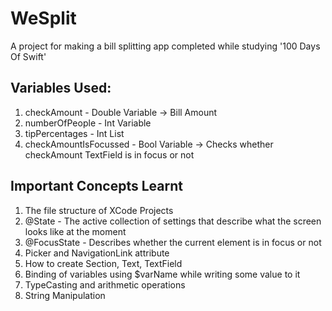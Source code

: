 # WeSplit
A project for making a bill splitting app completed while studying '100 Days Of Swift' <br />

## Variables Used: 
1. checkAmount - Double Variable -> Bill Amount
2. numberOfPeople - Int Variable
3. tipPercentages - Int List
4. checkAmountIsFocussed - Bool Variable -> Checks whether checkAmount TextField is in focus or not

## Important Concepts Learnt
1. The file structure of XCode Projects
2. @State - The active collection of settings that describe what the screen looks like at the moment
3. @FocusState - Describes whether the current element is in focus or not
4. Picker and NavigationLink attribute
5. How to create Section, Text, TextField
6. Binding of variables using $varName while writing some value to it
7. TypeCasting and arithmetic operations
8. String Manipulation
